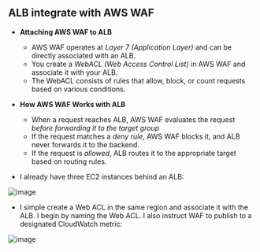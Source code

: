 ## ALB integrate with AWS WAF ##

- **Attaching AWS WAF to ALB**
  - AWS WAF operates at *Layer 7 (Application Layer)* and can be directly associated with an ALB.
  - You create a *WebACL (Web Access Control List)* in AWS WAF and associate it with your ALB.
  - The WebACL consists of rules that allow, block, or count requests based on various conditions.
 
- **How AWS WAF Works with ALB**
  - When a request reaches ALB, AWS WAF evaluates the request *before forwarding it to the target group*
  - If the request matches a *deny rule*, AWS WAF blocks it, and ALB never forwards it to the backend.
  - If the request is *allowed*, ALB routes it to the appropriate target based on routing rules.

- I already have three EC2 instances behind an ALB:
  
![image](https://github.com/user-attachments/assets/d243218c-bf8c-402e-93cc-dfa19a0caf16)

- I simple create a Web ACL in the same region and associate it with the ALB. I begin by naming the Web ACL. I also instruct WAF to publish to a designated CloudWatch metric:

![image](https://github.com/user-attachments/assets/4b793477-4454-48ce-a1a4-d55c0b49f634)

